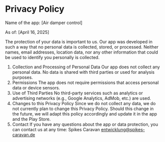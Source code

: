 # Privacy Policy

Name of the app: [Air damper control]

As of: [April 16, 2025]

The protection of your data is important to us. Our app was developed in such a way that no personal data is collected, stored, or processed. Neither names, email addresses, location data, nor any other information that could be used to identify you personally is collected.

1. Collection and Processing of Personal Data
Our app does not collect any personal data. No data is shared with third parties or used for analysis purposes.
2. Permissions
The app does not require permissions that access personal data or device sensors.
3. Use of Third Parties
No third-party services such as analytics or advertising networks (e.g., Google Analytics, AdMob, etc.) are used.
4. Changes to this Privacy Policy
Since we do not collect any data, we do not currently plan to change this Privacy Policy. Should this change in the future, we will adapt this policy accordingly and update it in the app and the Play Store.
5. Contact
If you have any questions about the app or data protection, you can contact us at any time:
Spikes Caravan
entwicklung@spikes-caravan.de

